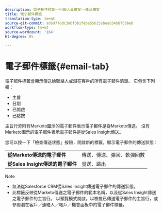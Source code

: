 ```yaml
---
description: 電子郵件標籤——行銷人員檔案——產品檔案
title: 電子郵件標籤
translation-type: tm+mt
source-git-commit: ad69776dc366f3b1feba550158bea834bb755beb
workflow-type: tm+mt
source-wordcount: '164'
ht-degree: 0%

---
```



# 電子郵件標籤{#email-tab}

電子郵件標籤會顯示傳送給聯絡人或潛在客戶的所有電子郵件清單。 它包含下列欄：

* 主旨
* 日期
* 已開啟
* 已點按

主旨行旁附有Marketo圖示的電子郵件表示電子郵件是從Marketo傳送。 沒有Marketo圖示的電子郵件表示電子郵件是從Sales Insight傳送。

您可以按一下「檢查傳送狀態」按鈕，開啟新的標籤，顯示電子郵件的傳送狀態：

<table> 
 <tbody>
  <tr>
   <td><strong>從Marketo傳送的電子郵件</strong></td>
   <td>傳送、傳送、彈回、軟彈回數</td>
  </tr>
  <tr>
   <td><strong>從Sales Insight傳送的電子郵件</strong></td>
   <td>發送、跳出</td>
  </tr>
 </tbody>
</table>

>[!NOTE]
>
>* 無法從Salesforce CRM從Sales Insight傳送電子郵件的傳送狀態。
>* 此標籤反映從Marketo傳送之電子郵件的範本名稱，以及從Sales Insight傳送之電子郵件的主旨行。 以預覽模式開啟，以檢視已傳送電子郵件的主旨行，或參閱潛在客戶／連絡人／帳戶／機會面板中的電子郵件標籤。

